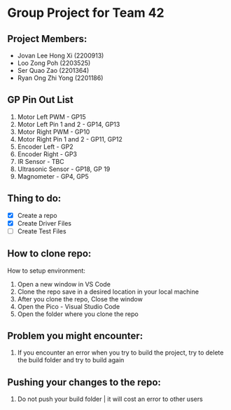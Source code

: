 # Group Project for Team 42

## Project Members:
- Jovan Lee Hong Xi (2200913)
- Loo Zong Poh (2203525)
- Ser Quao Zao (2201364)
- Ryan Ong Zhi Yong (2201186)

## GP Pin Out List
1. Motor Left PWM - GP15
2. Motor Left Pin 1 and 2 - GP14, GP13
3. Motor Right PWM - GP10
4. Motor Right Pin 1 and 2 - GP11, GP12
5. Encoder Left - GP2
6. Encoder Right - GP3
7. IR Sensor - TBC
8. Ultrasonic Sensor - GP18, GP 19
9. Magnometer - GP4, GP5

## Thing to do:
- [x] Create a repo
- [x] Create Driver Files
- [ ] Create Test Files

## How to clone repo:
How to setup environment:
1. Open a new window in VS Code
2. Clone the repo save in a desired location in your local machine
3. After you clone the repo, Close the window
4. Open the Pico - Visual Studio Code 
5. Open the folder where you clone the repo

## Problem you might encounter:
1. If you encounter an error when you try to build the project, try to delete the build folder and try to build again

## Pushing your changes to the repo:
1. Do not push your build folder | it will cost an error to other users


